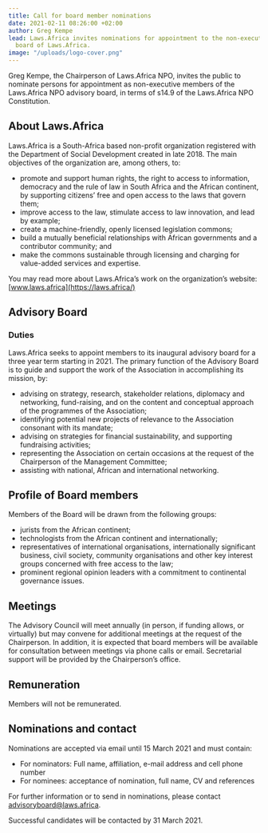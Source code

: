```yaml
---
title: Call for board member nominations
date: 2021-02-11 08:26:00 +02:00
author: Greg Kempe
lead: Laws.Africa invites nominations for appointment to the non-executive advisory
  board of Laws.Africa.
image: "/uploads/logo-cover.png"
---
```


Greg Kempe, the Chairperson of Laws.Africa NPO, invites the public to nominate persons for appointment as non-executive members of the Laws.Africa NPO advisory board, in terms of s14.9 of the Laws.Africa NPO Constitution.

## About Laws.Africa

Laws.Africa is a South-Africa based non-profit organization registered with the Department of Social Development created in late 2018. The main objectives of the organization are, among others, to:

* promote and support human rights, the right to access to information, democracy and the rule of law in South Africa and the African continent, by supporting citizens’ free and open access to the laws that govern them;
* improve access to the law, stimulate access to law innovation, and lead by example;
* create a machine-friendly, openly licensed legislation commons;
* build a mutually beneficial relationships with African governments and a contributor community; and
* make the commons sustainable through licensing and charging for value-added services and expertise.

You may read more about Laws.Africa’s work on the organization’s website: [www.laws.africa](https://laws.africa/)

## Advisory Board

### Duties

Laws.Africa seeks to appoint members to its inaugural advisory board for a three year term starting in 2021.  The primary function of the Advisory Board is to guide and support the work of the Association in accomplishing its mission, by:

* advising on strategy, research, stakeholder relations, diplomacy and networking, fund-raising, and on the content and conceptual approach of the programmes of the Association;
* identifying potential new projects of relevance to the Association consonant with its mandate;
* advising on strategies for financial sustainability, and supporting fundraising activities;
* representing the Association on certain occasions at the request of the Chairperson of the Management Committee;
* assisting with national, African and international networking.

## Profile of Board members

Members of the Board will be drawn from the following groups:

* jurists from the African continent;
* technologists from the African continent and internationally;
* representatives of international organisations, internationally significant business, civil society, community organisations and other key interest groups concerned with free access to the law;
* prominent regional opinion leaders with a commitment to continental governance issues.

## Meetings

The Advisory Council will meet annually (in person, if funding allows, or virtually) but may convene for additional meetings at the request of the Chairperson. In addition, it is expected that board members will be available for consultation between meetings via phone calls or email. Secretarial support will be provided by the Chairperson’s office.

## Remuneration

Members will not be remunerated.

## Nominations and contact

Nominations are accepted via email until 15 March 2021  and must contain:

* For nominators: Full name, affiliation, e-mail address and cell phone number
* For nominees: acceptance of nomination, full name, CV and references

For further information or to send in nominations, please contact [advisoryboard@laws.africa](mailto:advisoryboard@laws.africa).

Successful candidates will be contacted by 31 March 2021.